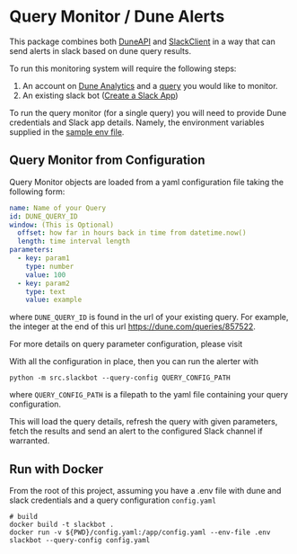 # Query Monitor / Dune Alerts

This package combines both [DuneAPI](https://pypi.org/project/duneapi/)
and [SlackClient](https://pypi.org/project/slackclient/) in a way that can send alerts in slack based on dune query
results.

To run this monitoring system will require the following steps:

1. An account on [Dune Analytics](https://dune.com) and a [query](https://dune.com/queries/857522) you would like to
   monitor.
2. An existing slack bot ([Create a Slack App](https://api.slack.com/apps))

To run the query monitor (for a single query) you will need to provide Dune credentials and Slack app details.
Namely, the environment variables supplied in the [sample env file](.env.sample).

## Query Monitor from Configuration

Query Monitor objects are loaded from a yaml configuration file taking the following form:

```yaml
name: Name of your Query
id: DUNE_QUERY_ID
window: (This is Optional)
  offset: how far in hours back in time from datetime.now()
  length: time interval length
parameters:
  - key: param1
    type: number
    value: 100
  - key: param2
    type: text
    value: example
```

where `DUNE_QUERY_ID` is found in the url of your existing query.
For example, the integer at the end of this url https://dune.com/queries/857522.

For more details on query parameter configuration, please visit

With all the configuration in place, then you can run the alerter with

```shell
python -m src.slackbot --query-config QUERY_CONFIG_PATH
```

where `QUERY_CONFIG_PATH` is a filepath to the yaml file containing your query configuration.

This will load the query details, refresh the query with given parameters, fetch the results and send an alert to the
configured Slack channel if warranted.


## Run with Docker

From the root of this project, assuming you have a .env file with dune and slack credentials and a query configuration `config.yaml` 
```shell
# build
docker build -t slackbot .
docker run -v ${PWD}/config.yaml:/app/config.yaml --env-file .env slackbot --query-config config.yaml
```